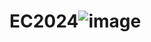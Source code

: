 # EC2024![image](https://github.com/wang960802/EC2024/assets/162283643/41d75fa7-051b-43b5-9d8f-2358cecc5c8b)
